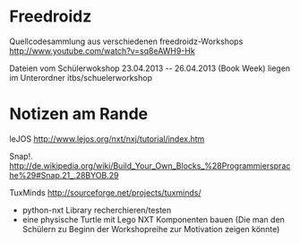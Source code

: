 Freedroidz
==========

Quellcodesammlung aus verschiedenen  freedroidz-Workshops 
http://www.youtube.com/watch?v=sq8eAWH9-Hk

Dateien vom Schülerwokshop 23.04.2013 -- 26.04.2013 (Book Week) 
liegen im Unterordner itbs/schuelerworkshop






Notizen am Rande
================

leJOS
http://www.lejos.org/nxt/nxj/tutorial/index.htm

Snap!.
http://de.wikipedia.org/wiki/Build_Your_Own_Blocks_%28Programmiersprache%29#Snap.21_.28BYOB.29

TuxMinds
http://sourceforge.net/projects/tuxminds/

  - python-nxt Library recherchieren/testen
  - eine physische Turtle mit Lego NXT Komponenten bauen 
(Die man den Schülern zu Beginn der Workshopreihe zur Motivation zeigen könnte)
